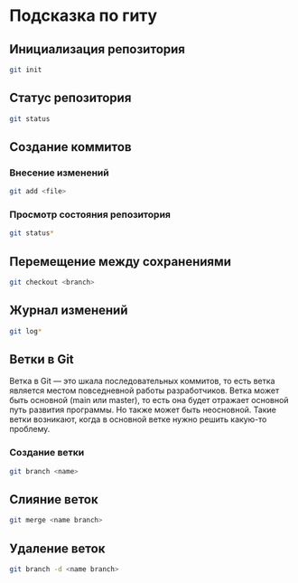 # Подсказка по гиту

## Инициализация репозитория

```sh
git init
```

## Статус репозитория

```sh
git status
```

## Создание коммитов

### Внесение изменений

~~~sh
git add <file>
~~~

### Просмотр состояния репозитория

~~~sh
git status*
~~~

## Перемещение между сохранениями

~~~sh
git checkout <branch>
~~~

## Журнал изменений

~~~sh
git log*
~~~

## Ветки в Git
Ветка в Git — это шкала последовательных коммитов, то есть ветка является местом повседневной работы разработчиков. Ветка может быть основной (main или master), то есть она будет отражает основной путь развития программы. Но также может быть неосновной. Такие ветки возникают, когда в основной ветке нужно решить какую-то проблему.

### Создание ветки

~~~sh
git branch <name>
~~~

## Слияние веток

~~~sh
git merge <name branch>
~~~

## Удаление веток

~~~sh
git branch -d <name branch>
~~~




